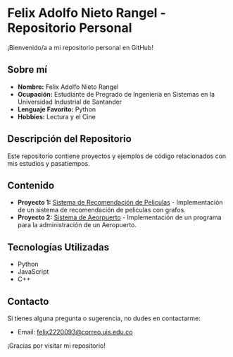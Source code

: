 # Felix Adolfo Nieto Rangel - Repositorio Personal

¡Bienvenido/a a mi repositorio personal en GitHub!

## Sobre mí

- **Nombre:** Felix Adolfo Nieto Rangel
- **Ocupación:** Estudiante de Pregrado de Ingeniería en Sistemas en la Universidad Industrial de Santander
- **Lenguaje Favorito:** Python
- **Hobbies:** Lectura y el Cine

## Descripción del Repositorio

Este repositorio contiene proyectos y ejemplos de código relacionados con mis estudios y pasatiempos.

## Contenido

- **Proyecto 1:** [Sistema de Recomendación de Peliculas](https://github.com/FelixD02/FelixD02/blob/main/Recommendation.py) - Implementación de un sistema de recomendación de peliculas con grafos.
- **Proyecto 2:** [Sistema de Aeorpuerto](https://github.com/FelixD02/FelixD02/tree/main/Aeropuerto) - Implementación de un programa para la administración de un Aeropuerto.

## Tecnologías Utilizadas

- Python
- JavaScript
- C++


## Contacto

Si tienes alguna pregunta o sugerencia, no dudes en contactarme:

- Email: felix2220093@correo.uis.edu.co

¡Gracias por visitar mi repositorio!

